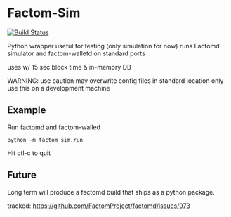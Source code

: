 # Factom-Sim

[![Build Status](https://travis-ci.org/stackdump/factom-sim.svg?branch=master)](https://travis-ci.org/stackdump/factom-sim)

Python wrapper useful for testing (only simulation for now)
runs Factomd simulator and factom-walletd on standard ports

uses w/ 15 sec block time & in-memory DB

WARNING: use caution may overwrite config files in standard location
only use this on a development machine

## Example

Run factomd and factom-walled

```
python -m factom_sim.run
```
Hit ctl-c to quit


## Future

Long term will produce a factomd build that ships as a python package.

tracked: https://github.com/FactomProject/factomd/issues/973
